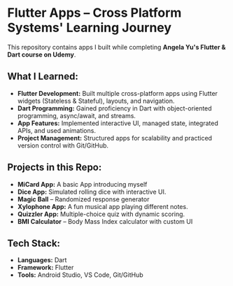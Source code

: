 # Flutter Apps – Cross Platform Systems' Learning Journey

This repository contains apps I built while completing **Angela Yu's Flutter & Dart course on Udemy**.  

## What I Learned:
- **Flutter Development:** Built multiple cross-platform apps using Flutter widgets (Stateless & Stateful), layouts, and navigation.
- **Dart Programming:** Gained proficiency in Dart with object-oriented programming, async/await, and streams.
- **App Features:** Implemented interactive UI, managed state, integrated APIs, and used animations.
- **Project Management:** Structured apps for scalability and practiced version control with Git/GitHub.

## Projects in this Repo:
- **MiCard App:** A basic App introducing myself
- **Dice App:** Simulated rolling dice with interactive UI.
- **Magic Ball** – Randomized response generator
- **Xylophone App:** A fun musical app playing different notes.
- **Quizzler App:** Multiple-choice quiz with dynamic scoring.
- **BMI Calculator** – Body Mass Index calculator with custom UI

## Tech Stack:
- **Languages:** Dart  
- **Framework:** Flutter  
- **Tools:** Android Studio, VS Code, Git/GitHub
